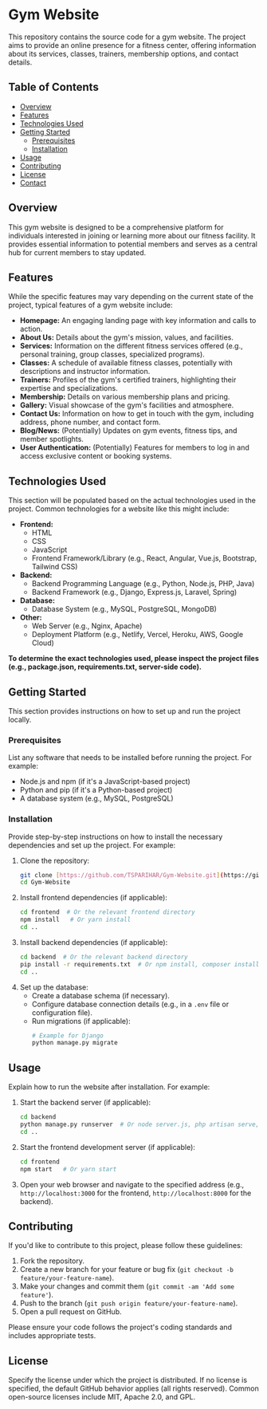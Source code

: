 # Gym Website

This repository contains the source code for a gym website. The project aims to provide an online presence for a fitness center, offering information about its services, classes, trainers, membership options, and contact details.

## Table of Contents

* [Overview](#overview)
* [Features](#features)
* [Technologies Used](#technologies-used)
* [Getting Started](#getting-started)
    * [Prerequisites](#prerequisites)
    * [Installation](#installation)
* [Usage](#usage)
* [Contributing](#contributing)
* [License](#license)
* [Contact](#contact)

## Overview

This gym website is designed to be a comprehensive platform for individuals interested in joining or learning more about our fitness facility. It provides essential information to potential members and serves as a central hub for current members to stay updated.

## Features

While the specific features may vary depending on the current state of the project, typical features of a gym website include:

* **Homepage:** An engaging landing page with key information and calls to action.
* **About Us:** Details about the gym's mission, values, and facilities.
* **Services:** Information on the different fitness services offered (e.g., personal training, group classes, specialized programs).
* **Classes:** A schedule of available fitness classes, potentially with descriptions and instructor information.
* **Trainers:** Profiles of the gym's certified trainers, highlighting their expertise and specializations.
* **Membership:** Details on various membership plans and pricing.
* **Gallery:** Visual showcase of the gym's facilities and atmosphere.
* **Contact Us:** Information on how to get in touch with the gym, including address, phone number, and contact form.
* **Blog/News:** (Potentially) Updates on gym events, fitness tips, and member spotlights.
* **User Authentication:** (Potentially) Features for members to log in and access exclusive content or booking systems.

## Technologies Used

This section will be populated based on the actual technologies used in the project. Common technologies for a website like this might include:

* **Frontend:**
    * HTML
    * CSS
    * JavaScript
    * Frontend Framework/Library (e.g., React, Angular, Vue.js, Bootstrap, Tailwind CSS)
* **Backend:**
    * Backend Programming Language (e.g., Python, Node.js, PHP, Java)
    * Backend Framework (e.g., Django, Express.js, Laravel, Spring)
* **Database:**
    * Database System (e.g., MySQL, PostgreSQL, MongoDB)
* **Other:**
    * Web Server (e.g., Nginx, Apache)
    * Deployment Platform (e.g., Netlify, Vercel, Heroku, AWS, Google Cloud)

**To determine the exact technologies used, please inspect the project files (e.g., package.json, requirements.txt, server-side code).**

## Getting Started

This section provides instructions on how to set up and run the project locally.

### Prerequisites

List any software that needs to be installed before running the project. For example:

* Node.js and npm (if it's a JavaScript-based project)
* Python and pip (if it's a Python-based project)
* A database system (e.g., MySQL, PostgreSQL)

### Installation

Provide step-by-step instructions on how to install the necessary dependencies and set up the project. For example:

1.  Clone the repository:
    ```bash
    git clone [https://github.com/TSPARIHAR/Gym-Website.git](https://github.com/TSPARIHAR/Gym-Website.git)
    cd Gym-Website
    ```
2.  Install frontend dependencies (if applicable):
    ```bash
    cd frontend  # Or the relevant frontend directory
    npm install   # Or yarn install
    cd ..
    ```
3.  Install backend dependencies (if applicable):
    ```bash
    cd backend  # Or the relevant backend directory
    pip install -r requirements.txt  # Or npm install, composer install, etc.
    cd ..
    ```
4.  Set up the database:
    * Create a database schema (if necessary).
    * Configure database connection details (e.g., in a `.env` file or configuration file).
    * Run migrations (if applicable):
        ```bash
        # Example for Django
        python manage.py migrate
        ```

## Usage

Explain how to run the website after installation. For example:

1.  Start the backend server (if applicable):
    ```bash
    cd backend
    python manage.py runserver  # Or node server.js, php artisan serve, etc.
    cd ..
    ```
2.  Start the frontend development server (if applicable):
    ```bash
    cd frontend
    npm start   # Or yarn start
    ```
3.  Open your web browser and navigate to the specified address (e.g., `http://localhost:3000` for the frontend, `http://localhost:8000` for the backend).

## Contributing

If you'd like to contribute to this project, please follow these guidelines:

1.  Fork the repository.
2.  Create a new branch for your feature or bug fix (`git checkout -b feature/your-feature-name`).
3.  Make your changes and commit them (`git commit -am 'Add some feature'`).
4.  Push to the branch (`git push origin feature/your-feature-name`).
5.  Open a pull request on GitHub.

Please ensure your code follows the project's coding standards and includes appropriate tests.

## License

Specify the license under which the project is distributed. If no license is specified, the default GitHub behavior applies (all rights reserved). Common open-source licenses include MIT, Apache 2.0, and GPL.

